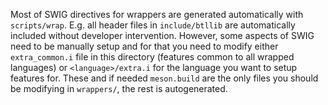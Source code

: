 Most of SWIG directives for wrappers are generated automatically with `scripts/wrap`. E.g. all header files in `include/btllib` are automatically included without developer intervention. However, some aspects of SWIG need to be manually setup and for that you need to modify either `extra_common.i` file in this directory (features common to all wrapped languages) or `<language>/extra.i` for the language you want to setup features for. These and if needed `meson.build` are the only files you should be modifying in `wrappers/`, the rest is autogenerated.